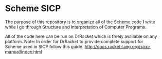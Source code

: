 # Scheme SICP
The purpose of this repository is to organize all of the Scheme code I write while I go through Structure and Interpretation of Computer Programs.

All of the code here can be run on DrRacket which is freely available on any platform.
Note: In order for DrRacket to provide complete support for Scheme used in SICP follow this guide. 
http://docs.racket-lang.org/sicp-manual/index.html
